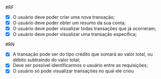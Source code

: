 #RF

- [x] O usuário deve poder criar uma nova transação;
- [x] O usuário deve poder obter um resumo da sua conta;
- [x] O usuário deve poder visualizar todas transações que já ocorreram;
- [x] O usuário deve poder visualizar uma transação específica;

#RN
- [x] A transação pode ser do tipo crédito que somará ao valor total, ou débito subtraindo do valor total;
- [x] Deve ser possível identificarmos o usuário entre as requisições;
- [x] O usuário só pode visualizar transações no qual ele criou
